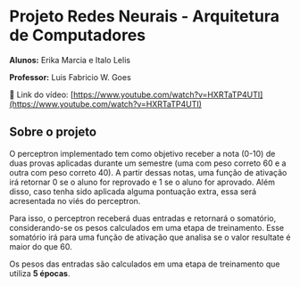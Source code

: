 # Projeto Redes Neurais - Arquitetura de Computadores

**Alunos:** Erika Marcia e Italo Lelis

**Professor:** Luis Fabricio W. Goes

:link: Link do vídeo: [https://www.youtube.com/watch?v=HXRTaTP4UTI](https://www.youtube.com/watch?v=HXRTaTP4UTI)

## Sobre o projeto

O perceptron implementado tem como objetivo receber a nota (0-10) de duas provas aplicadas
durante um semestre (uma com peso correto 60 e a outra com peso correto 40). A partir dessas notas,
uma função de ativação irá retornar 0 se o aluno for reprovado e 1 se o aluno for aprovado.
Além disso, caso tenha sido aplicada alguma pontuação extra, essa será
acresentada no viés do perceptron.

Para isso, o perceptron receberá duas entradas e retornará o somatório, considerando-se os pesos calculados em uma etapa de treinamento.
Esse somatório irá para uma função de ativação que analisa se o valor resultate é maior do que 60.

Os pesos das entradas são calculados em uma etapa de treinamento que utiliza **5 épocas**.
